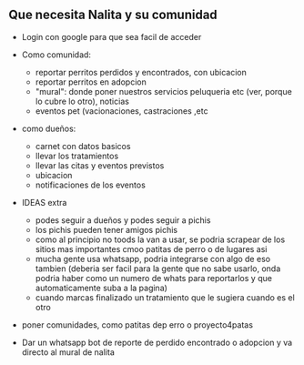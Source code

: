 ## Que necesita Nalita y su comunidad

- Login con google para que sea facil de acceder

- Como comunidad:
  - reportar perritos perdidos y encontrados, con ubicacion
  - reportar perritos en adopcion
  - "mural": donde poner nuestros servicios peluqueria etc (ver, porque lo cubre lo otro), noticias
  - eventos pet (vacionaciones, castraciones ,etc
  
- como dueños:
  - carnet con datos basicos
  - llevar los tratamientos
  - llevar las citas y eventos previstos
  - ubicacion
  - notificaciones de los eventos
  

- IDEAS extra

  - podes seguir a dueños y podes seguir a pichis
  - los pichis pueden tener amigos pichis
  - como al principio no toods la van a usar, se podria scrapear de los sitios mas importantes cmoo patitas de perro o de lugares asi
  - mucha gente usa whatsapp, podria integrarse con algo de eso tambien (deberia ser facil para la gente que no sabe usarlo, onda podria haber como un numero de whats para reportarlos y que automaticamente suba a la pagina)
  - cuando marcas finalizado un tratamiento que le sugiera cuando es el otro
- poner comunidades, como patitas dep erro o proyecto4patas
- Dar un whatsapp bot de reporte de perdido encontrado o adopcion y va directo al mural de nalita